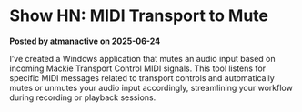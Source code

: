 # Show HN: MIDI Transport to Mute

**Posted by atmanactive on 2025-06-24**

I’ve created a Windows application that mutes an audio input based on incoming Mackie Transport Control MIDI signals. This tool listens for specific MIDI messages related to transport controls and automatically mutes or unmutes your audio input accordingly, streamlining your workflow during recording or playback sessions.